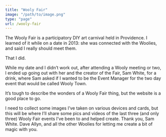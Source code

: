 ```yaml
---
title: "Wooly Fair"
image: "/path/to/image.png"
type: "page"
url: /wooly-fair
---
```


The Wooly Fair is a participatory DIY art carnival held in Providence. I learned of it while on a date in 2013: she was connected with the Woolies, and said I really should meet them.

That I did.

While my date and I didn’t work out, after attending a Wooly meeting or two, I ended up going out with her and the creator of the Fair, Sam White, for a drink, where Sam asked if I wanted to be the Event Manager for the two day event that would be called Wooly Town.

It’s tough to describe the wonders of a Wooly Fair thing, but the website is a good place to go. 

I need to collect some images I’ve taken on various devices and cards, but this will be where I’ll share some pics and videos of the last three (and only three) Wooly Fair events I’ve been to and helped create. Thank you, Sam White. Dave Allyn, and all the other Woolies for letting me create a bit of magic with you.

















